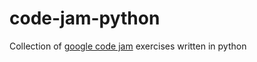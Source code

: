 # code-jam-python
Collection of [google code jam](https://code.google.com/codejam/about) exercises written in python

